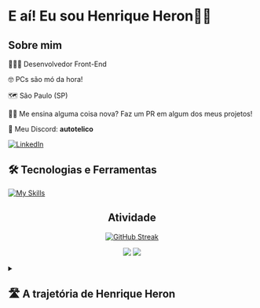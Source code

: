 # E aí! Eu sou Henrique Heron👋🏻
## **Sobre mim**

🧑🏻‍💻 Desenvolvedor Front-End

🤓 PCs são mó da hora!

🗺️ São Paulo (SP)

🙏🏻 Me ensina alguma coisa nova? Faz um PR em algum dos meus projetos!

📨 Meu Discord: **autotelico**

[![LinkedIn](https://img.shields.io/badge/LinkedIn-0077B5?style=for-the-badge&logo=linkedin&logoColor=white)](https://www.linkedin.com/in/henrique-heron/)

## **🛠️ Tecnologias e Ferramentas**

[![My Skills](https://skillicons.dev/icons?i=sass,bootstrap,html,css,js,ts,git,jest,netlify,vscode,linux)](https://skillicons.dev)

<div align="center">
  
## **Atividade**
  
</div>

<div align="center">
  
[![GitHub Streak](https://streak-stats.demolab.com?user=autotelico&locale=pt_BR)](https://git.io/streak-stats)

![](http://github-profile-summary-cards.vercel.app/api/cards/stats?username=autotelico&theme=default) ![](http://github-profile-summary-cards.vercel.app/api/cards/most-commit-language?username=autotelico&theme=default)

</div>

<details>
<summary><h2>🛣️ A trajetória de Henrique Heron<h2></summary>
<br>
  Todo mundo já viveu aquele momento de "e se": e se eu tentasse fazer algo diferente? E se eu tiver deixando a oportunidade passar? E se eu me der bem?<br><br>
  Foi assim que eu entrei no desenvolvimento web. Depois de 4 tentativas frustradas, eu resolvi tentar uma 5ª vez. E deu certo. Sempre gostei de ajudar os outros com computadores nos 3 empregos que eu já tive na vida, e todo mundo comentava <strong>sempre</strong> a mesma coisa: <em>Ah, você tem mó cara de quem gosta de PC! Por que você não faz informática?</em><br><br>
  Falei: quer saber? Cês tão certos - eu gosto mesmo! E larguei minha formação de Gestor de Políticas Públicas na USP pra me dedicar ao que eu sempre gostei DEMAAAIS de fazer: brincar com navegadores! Eu passo toda e qualquer brechinha de tempo do meu dia lendo sobre código ou escrevendo código. No momento em que eu tô escrevendo isso aqui, tô com 50 abas abertas no celular; destas, 41 são sobre código. Eu virei o meme do "passava 80% do meu tempo..."<br><br>
  Eu só quero saber o máximo possível sobre como mexer nas coisas. Meu prazer com a web é exatamente esse. Não se trata de grana nem fama, é vontade de fazer coisas. No capricho! 👌🏻<br><br>
  Se você vir algo nos meus projetos e quiser fazer PR pra me mostrar no que dá pra ficar melhor, fique à vontade! Comente o que quiser.
</details>

<!--
**autotelico/autotelico** is a ✨ _special_ ✨ repository because its `README.md` (this file) appears on your GitHub profile.

Here are some ideas to get you started:

- 🔭 I’m currently working on ...
- 🌱 I’m currently learning ...
- 👯 I’m looking to collaborate on ...
- 🤔 I’m looking for help with ...
- 💬 Ask me about ...
- 📫 How to reach me: ...
- 😄 Pronouns: ...
- ⚡ Fun fact: ...
-->
